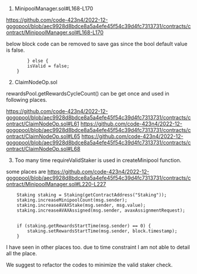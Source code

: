 1. MinipoolManager.sol#L168-L170

https://github.com/code-423n4/2022-12-gogopool/blob/aec9928d8bdce8a5a4efe45f54c39d4fc7313731/contracts/contract/MinipoolManager.sol#L168-L170

below block code can be removed to save gas since the bool default value is false.
   
    		} else {
			isValid = false;
		}

2. ClaimNodeOp.sol
 
rewardsPool.getRewardsCycleCount() can be get once and used in following places.

https://github.com/code-423n4/2022-12-gogopool/blob/aec9928d8bdce8a5a4efe45f54c39d4fc7313731/contracts/contract/ClaimNodeOp.sol#L61
https://github.com/code-423n4/2022-12-gogopool/blob/aec9928d8bdce8a5a4efe45f54c39d4fc7313731/contracts/contract/ClaimNodeOp.sol#L65
https://github.com/code-423n4/2022-12-gogopool/blob/aec9928d8bdce8a5a4efe45f54c39d4fc7313731/contracts/contract/ClaimNodeOp.sol#L68

3. Too many time requireValidStaker is used in createMinipool function.

some places are https://github.com/code-423n4/2022-12-gogopool/blob/aec9928d8bdce8a5a4efe45f54c39d4fc7313731/contracts/contract/MinipoolManager.sol#L220-L227

		Staking staking = Staking(getContractAddress("Staking"));
		staking.increaseMinipoolCount(msg.sender);
		staking.increaseAVAXStake(msg.sender, msg.value);
		staking.increaseAVAXAssigned(msg.sender, avaxAssignmentRequest);


		if (staking.getRewardsStartTime(msg.sender) == 0) {
			staking.setRewardsStartTime(msg.sender, block.timestamp);
		}

I have seen in other places too. due to time constraint I am not able to detail all the place.

We suggest to refactor the codes to minimize the valid staker check.

 